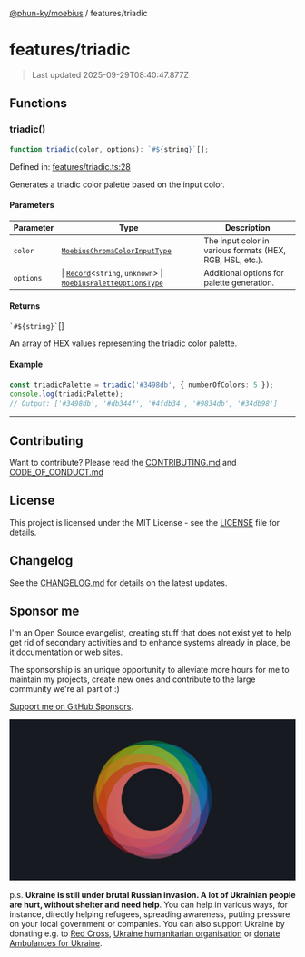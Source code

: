[@phun-ky/moebius](../README.md) / features/triadic

# features/triadic

> Last updated 2025-09-29T08:40:47.877Z

##

## Functions

### triadic()

```ts
function triadic(color, options): `#${string}`[];
```

Defined in: [features/triadic.ts:28](https://github.com/phun-ky/moebius/blob/main/src/features/triadic.ts#L28)

Generates a triadic color palette based on the input color.

#### Parameters

| Parameter | Type                                                                                                                                                                                        | Description                                               |
| --------- | ------------------------------------------------------------------------------------------------------------------------------------------------------------------------------------------- | --------------------------------------------------------- |
| `color`   | [`MoebiusChromaColorInputType`](../types.md#moebiuschromacolorinputtype)                                                                                                                    | The input color in various formats (HEX, RGB, HSL, etc.). |
| `options` | \| [`Record`](https://www.typescriptlang.org/docs/handbook/utility-types.html#recordkeys-type)<`string`, `unknown`> \| [`MoebiusPaletteOptionsType`](../types.md#moebiuspaletteoptionstype) | Additional options for palette generation.                |

#### Returns

`` `#${string}` ``\[]

An array of HEX values representing the triadic color palette.

#### Example

```ts
const triadicPalette = triadic('#3498db', { numberOfColors: 5 });
console.log(triadicPalette);
// Output: ['#3498db', '#db344f', '#4fdb34', '#9834db', '#34db98']
```

---

## Contributing

Want to contribute? Please read the [CONTRIBUTING.md](https://github.com/phun-ky/moebius/blob/main/CONTRIBUTING.md) and [CODE_OF_CONDUCT.md](https://github.com/phun-ky/moebius/blob/main/CODE_OF_CONDUCT.md)

## License

This project is licensed under the MIT License - see the [LICENSE](https://github.com/phun-ky/moebius/blob/main/LICENSE) file for details.

## Changelog

See the [CHANGELOG.md](https://github.com/phun-ky/moebius/blob/main/CHANGELOG.md) for details on the latest updates.

## Sponsor me

I'm an Open Source evangelist, creating stuff that does not exist yet to help get rid of secondary activities and to enhance systems already in place, be it documentation or web sites.

The sponsorship is an unique opportunity to alleviate more hours for me to maintain my projects, create new ones and contribute to the large community we're all part of :)

[Support me on GitHub Sponsors](https://github.com/sponsors/phun-ky).

![logo](https://github.com/phun-ky/moebius/blob/main/public/images/logo/logo-ring.png?raw=true)

p.s. **Ukraine is still under brutal Russian invasion. A lot of Ukrainian people are hurt, without shelter and need help**. You can help in various ways, for instance, directly helping refugees, spreading awareness, putting pressure on your local government or companies. You can also support Ukraine by donating e.g. to [Red Cross](https://www.icrc.org/en/donate/ukraine), [Ukraine humanitarian organisation](https://savelife.in.ua/en/donate-en/#donate-army-card-weekly) or [donate Ambulances for Ukraine](https://www.gofundme.com/f/help-to-save-the-lives-of-civilians-in-a-war-zone).
